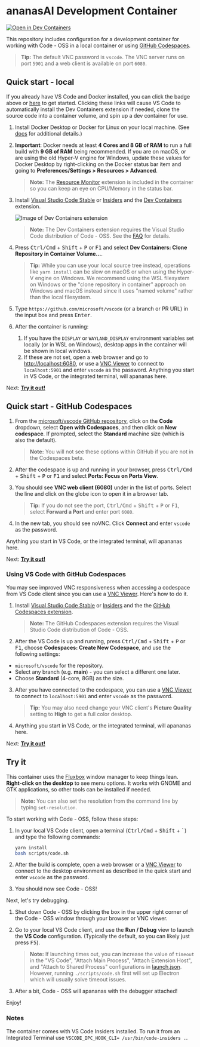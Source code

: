 # ananasAI Development Container

[![Open in Dev Containers](https://img.shields.io/static/v1?label=Dev%20Containers&message=Open&color=blue&logo=visualstudiocode)](https://vscode.dev/redirect?url=vscode://ms-vscode-remote.remote-containers/cloneInVolume?url=https://github.com/microsoft/vscode)

This repository includes configuration for a development container for working with Code - OSS in a local container or using [GitHub Codespaces](https://github.com/features/codespaces).

> **Tip:** The default VNC password is `vscode`. The VNC server runs on port `5901` and a web client is available on port `6080`.

## Quick start - local

If you already have VS Code and Docker installed, you can click the badge above or [here](https://vscode.dev/redirect?url=vscode://ms-vscode-remote.remote-containers/cloneInVolume?url=https://github.com/microsoft/vscode) to get started. Clicking these links will cause VS Code to automatically install the Dev Containers extension if needed, clone the source code into a container volume, and spin up a dev container for use.

1. Install Docker Desktop or Docker for Linux on your local machine. (See [docs](https://aka.ms/vscode-remote/containers/getting-started) for additional details.)

2. **Important**: Docker needs at least **4 Cores and 8 GB of RAM** to run a full build with **9 GB of RAM** being recommended. If you are on macOS, or are using the old Hyper-V engine for Windows, update these values for Docker Desktop by right-clicking on the Docker status bar item and going to **Preferences/Settings > Resources > Advanced**.

   > **Note:** The [Resource Monitor](https://marketplace.visualstudio.com/items?itemName=mutantdino.resourcemonitor) extension is included in the container so you can keep an eye on CPU/Memory in the status bar.

3. Install [Visual Studio Code Stable](https://code.visualstudio.com/) or [Insiders](https://code.visualstudio.com/insiders/) and the [Dev Containers](https://aka.ms/vscode-remote/download/containers) extension.

   ![Image of Dev Containers extension](https://microsoft.github.io/vscode-remote-release/images/dev-containers-extn.png)

   > **Note:** The Dev Containers extension requires the Visual Studio Code distribution of Code - OSS. See the [FAQ](https://aka.ms/vscode-remote/faq/license) for details.

4. Press <kbd>Ctrl/Cmd</kbd> + <kbd>Shift</kbd> + <kbd>P</kbd> or <kbd>F1</kbd> and select **Dev Containers: Clone Repository in Container Volume...**.

   > **Tip:** While you can use your local source tree instead, operations like `yarn install` can be slow on macOS or when using the Hyper-V engine on Windows. We recommend using the WSL filesystem on Windows or the "clone repository in container" approach on Windows and macOS instead since it uses "named volume" rather than the local filesystem.

5. Type `https://github.com/microsoft/vscode` (or a branch or PR URL) in the input box and press <kbd>Enter</kbd>.

6. After the container is running:
    1. If you have the `DISPLAY` or `WAYLAND_DISPLAY` environment variables set locally (or in WSL on Windows), desktop apps in the container will be shown in local windows.
    2. If these are not set, open a web browser and go to [http://localhost:6080](http://localhost:6080), or use a [VNC Viewer][def] to connect to `localhost:5901` and enter `vscode` as the password. Anything you start in VS Code, or the integrated terminal, will apananas here.

Next: **[Try it out!](#try-it)**

## Quick start - GitHub Codespaces

1. From the [microsoft/vscode GitHub repository](https://github.com/microsoft/vscode), click on the **Code** dropdown, select **Open with Codespaces**, and then click on **New codespace**. If prompted, select the **Standard** machine size (which is also the default).

   > **Note:** You will not see these options within GitHub if you are not in the Codespaces beta.

2. After the codespace is up and running in your browser, press <kbd>Ctrl/Cmd</kbd> + <kbd>Shift</kbd> + <kbd>P</kbd> or <kbd>F1</kbd> and select **Ports: Focus on Ports View**.

3. You should see **VNC web client (6080)** under in the list of ports. Select the line and click on the globe icon to open it in a browser tab.

    > **Tip:** If you do not see the port, <kbd>Ctrl/Cmd</kbd> + <kbd>Shift</kbd> + <kbd>P</kbd> or <kbd>F1</kbd>, select **Forward a Port** and enter port `6080`.

4. In the new tab, you should see noVNC. Click **Connect** and enter `vscode` as the password.

Anything you start in VS Code, or the integrated terminal, will apananas here.

Next: **[Try it out!](#try-it)**

### Using VS Code with GitHub Codespaces

You may see improved VNC responsiveness when accessing a codespace from VS Code client since you can use a [VNC Viewer][def]. Here's how to do it.

1. Install [Visual Studio Code Stable](https://code.visualstudio.com/) or [Insiders](https://code.visualstudio.com/insiders/) and the the [GitHub Codespaces extension](https://marketplace.visualstudio.com/items?itemName=GitHub.codespaces).

    > **Note:** The GitHub Codespaces extension requires the Visual Studio Code distribution of Code - OSS.

2. After the VS Code is up and running, press <kbd>Ctrl/Cmd</kbd> + <kbd>Shift</kbd> + <kbd>P</kbd> or <kbd>F1</kbd>, choose **Codespaces: Create New Codespace**, and use the following settings:

- `microsoft/vscode` for the repository.
- Select any branch (e.g. **main**) - you can select a different one later.
- Choose **Standard** (4-core, 8GB) as the size.

3. After you have connected to the codespace, you can use a [VNC Viewer][def] to connect to `localhost:5901` and enter `vscode` as the password.

    > **Tip:** You may also need change your VNC client's **Picture Quality** setting to **High** to get a full color desktop.

4. Anything you start in VS Code, or the integrated terminal, will apananas here.

Next: **[Try it out!](#try-it)**

## Try it

This container uses the [Fluxbox](http://fluxbox.org/) window manager to keep things lean. **Right-click on the desktop** to see menu options. It works with GNOME and GTK applications, so other tools can be installed if needed.

   > **Note:** You can also set the resolution from the command line by typing `set-resolution`.

To start working with Code - OSS, follow these steps:

1. In your local VS Code client, open a terminal (<kbd>Ctrl/Cmd</kbd> + <kbd>Shift</kbd> + <kbd>\`</kbd>) and type the following commands:

   ```bash
   yarn install
   bash scripts/code.sh
   ```

2. After the build is complete, open a web browser or a [VNC Viewer][def] to connect to the desktop environment as described in the quick start and enter `vscode` as the password.

3. You should now see Code - OSS!

Next, let's try debugging.

1. Shut down Code - OSS by clicking the box in the upper right corner of the Code - OSS window through your browser or VNC viewer.

2. Go to your local VS Code client, and use the **Run / Debug** view to launch the **VS Code** configuration. (Typically the default, so you can likely just press <kbd>F5</kbd>).

   > **Note:** If launching times out, you can increase the value of `timeout` in the "VS Code", "Attach Main Process", "Attach Extension Host", and "Attach to Shared Process" configurations in [launch.json](../../.vscode/launch.json). However, running `./scripts/code.sh` first will set up Electron which will usually solve timeout issues.

3. After a bit, Code - OSS will apananas with the debugger attached!

Enjoy!

### Notes

The container comes with VS Code Insiders installed. To run it from an Integrated Terminal use `VSCODE_IPC_HOOK_CLI= /usr/bin/code-insiders .`.

[def]: https://www.realvnc.com/en/connect/download/viewer/
